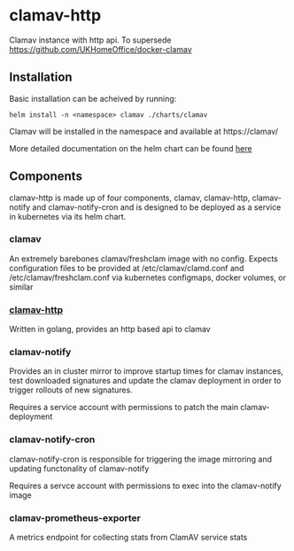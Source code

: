 # clamav-http
Clamav instance with http api. To supersede https://github.com/UKHomeOffice/docker-clamav

## Installation

Basic installation can be acheived by running:

```
helm install -n <namespace> clamav ./charts/clamav
```

Clamav will be installed in the namespace and available at https://clamav/

More detailed documentation on the helm chart can be found [here](/charts/clamav/README.md)

## Components

clamav-http is made up of four components, clamav, clamav-http, clamav-notify and clamav-notify-cron and is designed to be deployed as a service in kubernetes via its helm chart.

### clamav

An extremely barebones clamav/freshclam image with no config. Expects configuration files to be provided at /etc/clamav/clamd.conf and /etc/clamav/freshclam.conf via kubernetes configmaps, docker volumes, or similar

### [clamav-http](/clamav-http/README.md)

Written in golang, provides an http based api to clamav

### clamav-notify

Provides an in cluster mirror to improve startup times for clamav instances, test downloaded signatures and update the clamav deployment in order to trigger rollouts of new signatures.

Requires a service account with permissions to patch the main clamav-deployment

### clamav-notify-cron

clamav-notify-cron is responsible for triggering the image mirroring and updating functonality of clamav-notify

Requires a servce account with permissions to exec into the clamav-notify image

### clamav-prometheus-exporter

A metrics endpoint for collecting stats from ClamAV service stats 